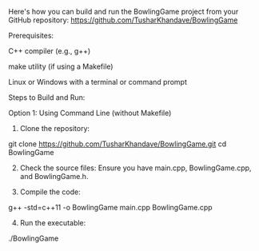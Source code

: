 Here's how you can build and run the BowlingGame project from your GitHub repository: https://github.com/TusharKhandave/BowlingGame

Prerequisites:

C++ compiler (e.g., g++)

make utility (if using a Makefile)

Linux or Windows with a terminal or command prompt



Steps to Build and Run:

Option 1: Using Command Line (without Makefile)

1. Clone the repository:

git clone https://github.com/TusharKhandave/BowlingGame.git
cd BowlingGame


2. Check the source files: Ensure you have main.cpp, BowlingGame.cpp, and BowlingGame.h.


3. Compile the code:

g++ -std=c++11 -o BowlingGame main.cpp BowlingGame.cpp


4. Run the executable:

./BowlingGame



